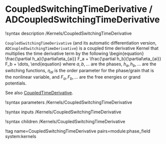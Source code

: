 # CoupledSwitchingTimeDerivative / ADCoupledSwitchingTimeDerivative

!syntax description /Kernels/CoupledSwitchingTimeDerivative

`CoupledSwitchingTimeDerivative` (and its automatic differentiation version, `ADCoupledSwitchingTimeDerivative`) is a coupled time derivative Kernel that multiplies the time derivative term by the following
\begin{equation}
\frac{\partial h_a}{\partial\eta_{ai}} F_a + \frac{\partial h_b}{\partial\eta_{ai}} F_b + \dots,
\end{equation}
where $a,b,\dots$ are the phases, $h_a, h_b,\dots$ are the switching functions,
$\eta_{ai}$ is the order parameter for the phase/grain that is the nonlinear variable,
and $F_a, F_b,\dots$ are the free energies or grand potentials.

See also [CoupledTimeDerivative](/CoupledTimeDerivative.md).

!syntax parameters /Kernels/CoupledSwitchingTimeDerivative

!syntax inputs /Kernels/CoupledSwitchingTimeDerivative

!syntax children /Kernels/CoupledSwitchingTimeDerivative

!tag name=CoupledSwitchingTimeDerivative pairs=module:phase_field system:kernels
